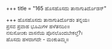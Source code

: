 +++
title = "165 ಹೊಸಹೊಸದು ತಾನಾಗುತಿರ್ದೊಡನ್"

+++
ಹೊಸಹೊಸದು ತಾನಾಗುತಿರ್ದೊಡಂ ತನ್ನಯ।  
ಪ್ರಸವ ಪ್ರವಾಹ ಭೂಮಿಗಳ ಹಳೆತನದಿಂ॥  
ನಸುಸೋಂಕು ವಾಸನೆಯ ಪೊನಲೊಂದಬೇಕಲ್ತೆ?।  
ಹೊಸದು ಹಳದಾಗದೇ - ಮಂಕುತಿಮ್ಮ॥  

